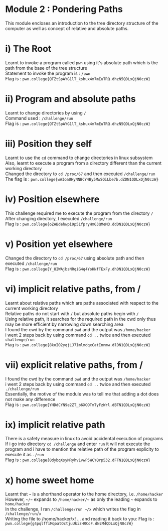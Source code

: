 # Module 2 : Pondering Paths
This module encloses an introduction to the tree directory structure of the computer as well as concept of relative and absolute paths.
# i) The Root
Learnt to invoke a program called `pwn` using it's absolute path which is the path from the base of the tree structure<br>
Statement to invoke the program is : `/pwn `<br>
Flag is : `pwn.college{QTZtSpAYG1lT_kshux4m7mEuTRQ.dhzN5QDLxQjN0czW}`

# ii) Program and absolute paths
Learnt to change directories by using `/`<br>
Command used : `/challenge/run`<br>
Flag is : `pwn.college{QTZtSpAYG1lT_kshux4m7mEuTRQ.dhzN5QDLxQjN0czW}`

# iii) Position they self
Learnt to use the `cd` command to change directories in linux subsystem<br>
Also, learnt to execute a program from a directory different than the current working directory<br>
Changed the directory to `cd /proc/67` and then executed `/challenge/run`<br>
The flag is : `pwn.college{wAIoaUHyNNBCY4By5MwSQiLbe7b.dZDN1QDLxQjN0czW}`

# iv) Position elsewhere
This challenge required me to execute the program from the directory `/`<br>
After changing directory, I executed `/challenge/run`<br>
Flag is : `pwn.college{oZABdehwpi9p51fpryHmG3QMeM3.ddDN1QDLxQjN0czW}`

# v) Position yet elsewhere
Changed the directory to `cd /proc/67` using absolute path and then executed `/challenge/run`<br>
Flag is : `pwn.college{Y_UIWAjbsNRqiG4q4YoHNfTExFy.dhDN1QDLxQjN0czW}`

# vi) implicit relative paths, from /
Learnt about relative paths which are paths associated with respect to the current working directory<br>
Relative paths do not start with `/` but absolute paths begin with `/`<br>
Using relative path, it searches for the required path in the cwd only thus may be more efficient by narrowing down searching
area<br>
I found the cwd by the command `pwd` and the output was `/home/hacker`<br>
i went 2 steps back by using command `cd ..` twice and then executed `challenge/run`<br>
Flag is : `pwn.college{8koIO2yqjLJ7ImlmdqxCatInnmw.dlDN1QDLxQjN0czW}`

# vii)  explicit relative paths, from /
I found the cwd by the command `pwd` and the output was `/home/hacker`<br>
i went 2 steps back by using command `cd ..` twice and then executed `./challenge/run`<br>
Essentially, the motive of the module was to tell me that adding a dot does not make any difference<br>
Flag is : `pwn.college{YHDdCYN9e2ZT_b6XOOTmTyFzWrl.dBTN1QDLxQjN0czW}`

# ix) implicit relative path
There is a safety measure in linux to avoid accidental execution of programs<br>
If i go into directory `cd /challenge` and enter `run` it will not execute the program and i have to mention 
the relative path of the program explicity to execute it as `./run`<br>
Flag is : `pwn.college{0dybqXsyMRyhv1vwP5WCYQrp532.dFTN1QDLxQjN0czW}`

# x) home sweet home
Learnt that `~` is a shorthand operator to the home directory, i.e. `/home/hacker`<br>
However, `~/~` expands to `/home/hacker/~` as only the leading `~` expands to `home/hacker`<br>
In the challenge, I ran `/challenge/run ~/x` which writes the flag in `/challenge/run/x`<br>
Writing the file to /home/hacker/x!
... and reading it back to you:
Flag is : `pwn.college{g4pqlffiMqoatOctjuUkizHRCoF.dNzM4QDLxQjN0czW}`

